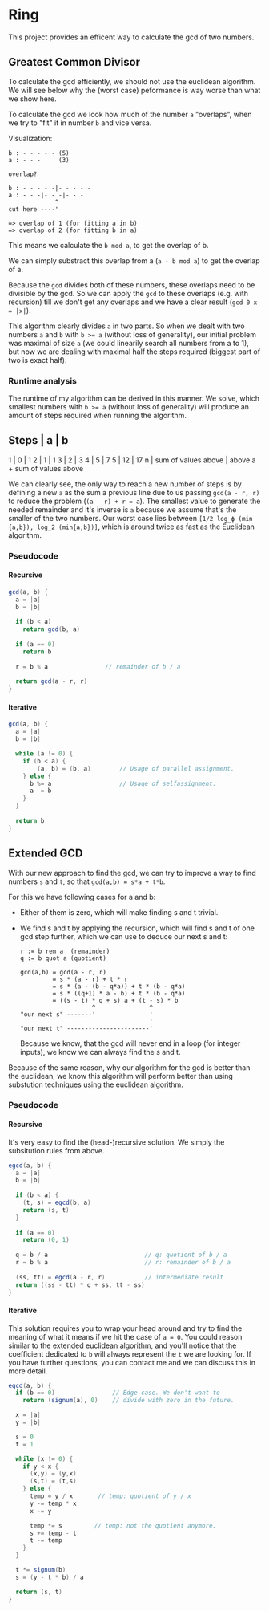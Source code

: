 # Ring
This project provides an efficent way
to calculate the gcd of two numbers.

## Greatest Common Divisor
To calculate the gcd efficiently,
we should not use the euclidean algorithm.
We will see below why the (worst case) peformance is way
worse than what we show here.

To calculate the gcd we look
how much of the number `a` "overlaps",
when we try to "fit" it in number `b`
and vice versa.

Visualization:
```
b : - - - - - (5)
a : - - -     (3)

overlap?

b : - - - - -|- - - - -
a : - - -|- - -|- - -
             ^
cut here ----'

=> overlap of 1 (for fitting a in b)
=> overlap of 2 (for fitting b in a)

```

This means we calculate the `b mod a`,
to get the overlap of b.

We can simply substract this overlap
from a (`a - b mod a`) to get the overlap of a.


Because the `gcd` divides both of these numbers,
these overlaps need to be divisible by the gcd.
So we can apply the `gcd` to these overlaps 
(e.g. with recursion) till we don't get any overlaps
and we have a clear result (`gcd 0 x = |x|`).

This algorithm clearly divides `a` in two parts.
So when we dealt with two numbers `a` and `b`
with `b >= a` (without loss of generality), 
our initial problem was maximal of size `a` 
(we could linearily search all numbers from a to 1),
but now we are dealing with maximal half the steps
required (biggest part of two is exact half).

### Runtime analysis
The runtime of my algorithm can be derived
in this manner. We solve, which smallest numbers
with `b >= a` (without loss of generality) will
produce an amount of steps required when running the algorithm.

Steps | a                   | b
--------------------------------
1     | 0                   | 1
2     | 1                   | 1
3     | 2                   | 3
4     | 5                   | 7
5     | 12                  | 17
n     | sum of values above | above a + sum of values above

We can clearly see, the only way to reach a new number
of steps is by defining a new `a` as the sum a previous
line due to us passing `gcd(a - r, r)` to reduce the problem
(`(a - r) + r = a`). The smallest value to generate the needed remainder
and it's inverse is `a` because we assume that's the smaller of the
two numbers. Our worst case lies between `[1/2 log_ϕ (min {a,b}), log_2 (min{a,b})]`,
which is around twice as fast as the Euclidean algorithm.

### Pseudocode
#### Recursive
```java
gcd(a, b) {
  a = |a|
  b = |b|
  
  if (b < a) 
    return gcd(b, a)
  
  if (a == 0)
    return b
  
  r = b % a                // remainder of b / a
  
  return gcd(a - r, r)
}
```

#### Iterative
```java
gcd(a, b) { 
  a = |a|
  b = |b|

  while (a != 0) {
    if (b < a) {
        (a, b) = (b, a)        // Usage of parallel assignment.
    } else {
      b %= a                   // Usage of selfassignment.
      a -= b
    }
  }
  
  return b
}
```

## Extended GCD
With our new approach to find the gcd, we can try to
improve a way to find numbers `s` and `t`, so that
`gcd(a,b) = s*a + t*b`.

For this we have following cases for a and b:
- Either of them is zero, which will make finding s and t trivial.
- We find s and t by applying the recursion, which will find s and t
  of one gcd step further, which we can use to deduce our next s and t:
  ```
  r := b rem a  (remainder)
  q := b quot a (quotient)

  gcd(a,b) = gcd(a - r, r) 
           = s * (a - r) + t * r
           = s * (a - (b - q*a)) + t * (b - q*a)
           = s * ((q+1) * a - b) + t * (b - q*a)
           = ((s - t) * q + s) a + (t - s) * b
                      ^               ^
  "our next s" -------'               '
                                      ' 
  "our next t" -----------------------'
  ```

    Because we know, that the gcd will never end in a loop (for integer inputs),
    we know we can always find the s and t.

Because of the same reason, why our algorithm for the gcd is better than the euclidean,
we know this algorithm will perform better than using substution techniques
using the euclidean algorithm.

### Pseudocode

#### Recursive

It's very easy to find the (head-)recursive solution.
We simply the subsitution rules from above.

```java
egcd(a, b) {
  a = |a|
  b = |b|
  
  if (b < a) {
    (t, s) = egcd(b, a)
    return (s, t)
  }
  
  if (a == 0)
    return (0, 1)
  
  q = b / a                           // q: quotient of b / a
  r = b % a                           // r: remainder of b / a
  
  (ss, tt) = egcd(a - r, r)           // intermediate result
  return ((ss - tt) * q + ss, tt - ss)
}
```

#### Iterative

This solution requires you to wrap your head around
and try to find the meaning of what it means if we
hit the case of `a = 0`. You could reason similar to the
extended euclidean algorithm, and you'll notice that
the coefficient dedicated to `b` will always represent the `t`
we are looking for. If you have further questions, you can
contact me and we can discuss this in more detail.

```java
egcd(a, b) {
  if (b == 0)                // Edge case. We don't want to
    return (signum(a), 0)    // divide with zero in the future.

  x = |a|
  y = |b|

  s = 0
  t = 1

  while (x != 0) {
    if y < x {
      (x,y) = (y,x)
      (s,t) = (t,s)
    } else {
      temp = y / x       // temp: quotient of y / x
      y -= temp * x
      x -= y

      temp *= s         // temp: not the quotient anymore.
      s += temp - t
      t -= temp
    }
  }

  t *= signum(b)
  s = (y - t * b) / a

  return (s, t)
}
```
